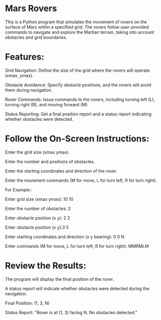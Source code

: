 # Mars Rovers

This is a Python program that simulates the movement of rovers on the surface of Mars within a specified grid. The rovers follow user-provided commands to navigate and explore the Martian terrain, taking into account obstacles and grid boundaries.

# Features:

Grid Navigation: Define the size of the grid where the rovers will operate (xmax, ymax).

Obstacle Avoidance: Specify obstacle positions, and the rovers will avoid them during navigation.

Rover Commands: Issue commands to the rovers, including turning left (L), turning right (R), and moving forward (M).

Status Reporting: Get a final position report and a status report indicating whether obstacles were detected.

# Follow the On-Screen Instructions:

Enter the grid size (xmax ymax).

Enter the number and positions of obstacles.

Enter the starting coordinates and direction of the rover.

Enter the movement commands (M for move, L for turn left, R for turn right).

For Example :

Enter grid size (xmax ymax): 10 10

Enter the number of obstacles: 2

Enter obstacle position (x y): 2 2

Enter obstacle position (x y):3 5

Enter starting coordinates and direction (x y bearing): 0 0 N

Enter commands (M for move, L for turn left, R for turn right): MMRMLM

# Review the Results:

The program will display the final position of the rover.

A status report will indicate whether obstacles were detected during the navigation.


Final Position: (1, 3, N)

Status Report: "Rover is at (1, 3) facing N. No obstacles detected."
